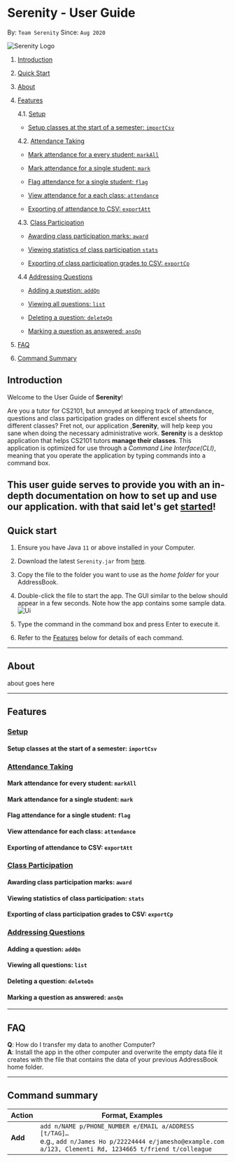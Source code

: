 # Serenity - User Guide

By: `Team Serenity` Since: `Aug 2020`

![Serenity Logo]()

1. [Introduction](#introduction)

2. [Quick Start](#quick-start)

3. [About](#about)

4. [Features](#features)

   4.1. [Setup](#setup)
   
     * [Setup classes at the start of a semester: `importCsv`](#setup-classes-at-the-start-of-a-semester-importcsv)
   
   4.2. [Attendance Taking](#attendance-taking)
  
     * [Mark attendance for a every student: `markAll`](#mark-attendance-for-every-student-markall)
     
     * [Mark attendance for a single student: `mark`](#mark-attendance-for-a-single-student-mark)
     
     * [Flag attendance for a single student: `flag`](#flag-attendance-for-a-single-student-flag)
     
     * [View attendance for a each class: `attendance`](#view-attendance-for-each-class-attendance)
     
     * [Exporting of attendance to CSV: `exportAtt`](#exporting-of-attendance-to-csv-exportatt)
     
   4.3. [Class Participation](#class-participation)
   
     * [Awarding class participation marks: `award`](#awarding-class-participation-marks-award)
     
     * [Viewing statistics of class participation `stats`](#viewing-statistics-of-class-participation-stats)
     
     * [Exporting of class participation grades to CSV: `exportCp`](#exporting-of-class-participation-grades-to-csv-exportcp)
     
   4.4 [Addressing Questions](#addressing-questions)
   
     * [Adding a question: `addQn`](#adding-a-question-addqn)
     
     * [Viewing all questions: `list`](#viewing-all-questions-list)
   
     * [Deleting a question: `deleteQn`](#deleting-a-question-deleteqn)
     
     * [Marking a question as answered: `ansQn`](#marking-a-question-as-answered-ansqn)
     
5. [FAQ](#faq)

6. [Command Summary](#command-summary)

## Introduction

Welcome to the User Guide of **Serenity**!

Are you a tutor for CS2101, but annoyed at keeping track of attendance, questions and class participation grades on different 
excel sheets for different classes? Fret not, our application ,**Serenity**, will help keep you sane when doing the necessary 
administrative work. **Serenity** is a desktop application that helps CS2101 tutors **manage their classes**. This  
application is optimized for use through a *Command Line Interface(CLI)*, meaning that you operate the application by 
typing commands into a command box.

This user guide serves to provide you with an in-depth documentation on how to set up and use our application. with that said
let's get [started](#quick-start)!
--------------------------------------------------------------------------------------------------------------------

## Quick start

1. Ensure you have Java `11` or above installed in your Computer.

1. Download the latest `Serenity.jar` from [here]().

1. Copy the file to the folder you want to use as the _home folder_ for your AddressBook.

1. Double-click the file to start the app. The GUI similar to the below should appear in a few seconds. Note how the app contains some sample data.<br>
   ![Ui]()

1. Type the command in the command box and press Enter to execute it. 

1. Refer to the [Features](#features) below for details of each command.

--------------------------------------------------------------------------------------------------------------------

## About

about goes here

--------------------------------------------------------------------------------------------------------------------

## Features

### <ins>Setup</ins>

#### Setup classes at the start of a semester: `importCsv`

### <ins>Attendance Taking</ins>

#### Mark attendance for every student: `markAll`

#### Mark attendance for a single student: `mark`

#### Flag attendance for a single student: `flag`

#### View attendance for each class: `attendance`

#### Exporting of attendance to CSV: `exportAtt`

### <ins>Class Participation</ins>

#### Awarding class participation marks: `award`

#### Viewing statistics of class participation: `stats`

#### Exporting of class participation grades to CSV: `exportCp`

### <ins>Addressing Questions</ins>

#### Adding a question: `addQn`

#### Viewing all questions: `list`

#### Deleting a question: `deleteQn`

#### Marking a question as answered: `ansQn` 

--------------------------------------------------------------------------------------------------------------------

## FAQ

**Q**: How do I transfer my data to another Computer?<br>
**A**: Install the app in the other computer and overwrite the empty data file it creates with the file that contains the data of your previous AddressBook home folder.

--------------------------------------------------------------------------------------------------------------------

## Command summary

Action | Format, Examples
--------|------------------
**Add** | `add n/NAME p/PHONE_NUMBER e/EMAIL a/ADDRESS [t/TAG]…​` <br> e.g., `add n/James Ho p/22224444 e/jamesho@example.com a/123, Clementi Rd, 1234665 t/friend t/colleague`

